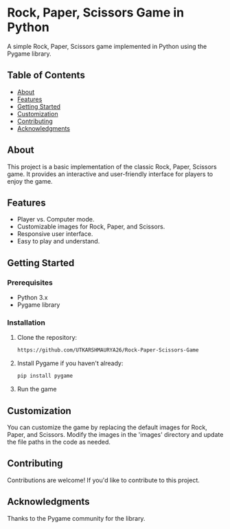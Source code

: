 # Rock, Paper, Scissors Game in Python

A simple Rock, Paper, Scissors game implemented in Python using the Pygame library.

## Table of Contents
- [About](#about)
- [Features](#features)
- [Getting Started](#getting-started)
- [Customization](#customization)
- [Contributing](#contributing)
- [Acknowledgments](#acknowledgments)

## About

This project is a basic implementation of the classic Rock, Paper, Scissors game. It provides an interactive and user-friendly interface for players to enjoy the game.

## Features

- Player vs. Computer mode.
- Customizable images for Rock, Paper, and Scissors.
- Responsive user interface.
- Easy to play and understand.

## Getting Started

### Prerequisites

- Python 3.x
- Pygame library

### Installation

1. Clone the repository:

   ```bash
   https://github.com/UTKARSHMAURYA26/Rock-Paper-Scissors-Game
2. Install Pygame if you haven't already:

   ```bash
   pip install pygame
3. Run the game
   
## Customization
You can customize the game by replacing the default images for Rock, Paper, and Scissors. Modify the images in the 'images' directory and update the file paths in the code as needed.

## Contributing
Contributions are welcome! If you'd like to contribute to this project.

## Acknowledgments
Thanks to the Pygame community for the library.
